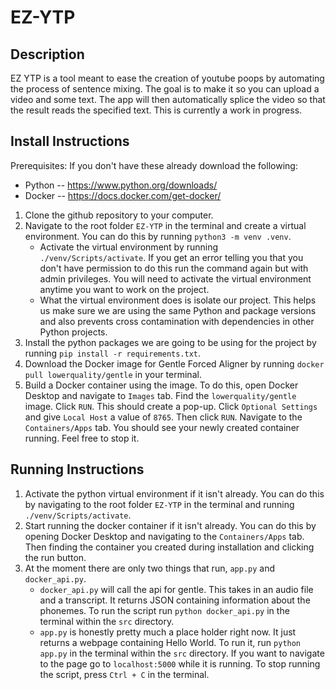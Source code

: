 # EZ-YTP

## Description

EZ YTP is a tool meant to ease the creation of youtube poops by automating the process of sentence mixing. 
The goal is to make it so you can upload a video and some text. The app will then automatically splice the 
video so that the result reads the specified text. This is currently a work in progress.

## Install Instructions

Prerequisites: If you don't have these already download the following:
* Python -- https://www.python.org/downloads/
* Docker -- https://docs.docker.com/get-docker/

1) Clone the github repository to your computer.
2) Navigate to the root folder `EZ-YTP` in the terminal and create a virtual environment. You can do this by running `python3 -m venv .venv`.
    * Activate the virtual environment by running `./venv/Scripts/activate`. If you get an error telling you that you don't have permission to do this run the command again but with admin privileges. You will need to activate the virtual environment anytime you want to work on the project.
    * What the virtual environment does is isolate our project. This helps us make sure we are using the same Python and package versions and also prevents cross contamination with dependencies in other Python projects.
3) Install the python packages we are going to be using for the project by running `pip install -r requirements.txt`.
4) Download the Docker image for Gentle Forced Aligner by running `docker pull lowerquality/gentle` in your terminal.
5) Build a Docker container using the image. To do this, open Docker Desktop and navigate to `Images` tab. Find the `lowerquality/gentle` image. Click `RUN`. This should create a pop-up. Click `Optional Settings` and  give `Local Host` a value of `8765`. Then click `RUN`. Navigate to the `Containers/Apps` tab. You should see your newly created container running. Feel free to stop it. 

## Running Instructions
1) Activate the python virtual environment if it isn't already. You can do this by navigating to the root folder `EZ-YTP` in the terminal and running `./venv/Scripts/activate`.
2) Start running the docker container if it isn't already. You can do this by opening Docker Desktop and navigating to the `Containers/Apps` tab. Then finding the container you created during installation and clicking the run button.
3) At the moment there are only two things that run, `app.py` and `docker_api.py`.
    * `docker_api.py` will call the api for gentle. This takes in an audio file and a transcript. It returns JSON containing information about the phonemes. To run the script run `python docker_api.py` in the terminal within the `src` directory.
    * `app.py` is honestly pretty much a place holder right now. It just returns a webpage containing Hello World. To run it, run `python app.py` in the terminal within the `src` directory. If you want to navigate to the page go to `localhost:5000` while it is running. To stop running the script, press `Ctrl + C` in the terminal.
